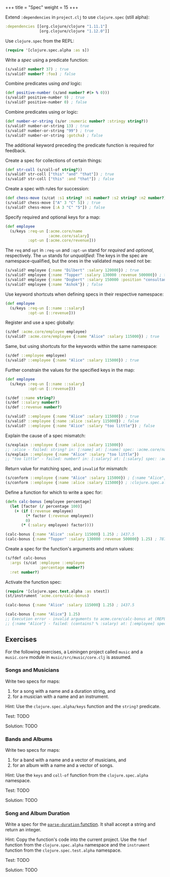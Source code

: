 +++
title = "Spec"
weight = 15
+++

Extend `:dependencies` in `project.clj` to use `clojure.spec` (still alpha):

```clojure
:dependencies [[org.clojure/clojure "1.11.1"]
               [org.clojure/clojure "1.12.0"]]
```

Use `clojure.spec` from the REPL:

```clojure
(require '[clojure.spec.alpha :as s])
```

Write a _spec_ using a predicate function:

```clojure
(s/valid? number? 37) ; true
(s/valid? number? :foo) ; false
```

Combine predicates using _and_ logic:

```clojure
(def positive-number (s/and number? #(> % 0)))
(s/valid? positive-number 9) ; true
(s/valid? positive-number 0) ; false
```

Combine predicates using _or_ logic:

```clojure
(def number-or-string (s/or :numeric number? :stringy string?))
(s/valid? number-or-string 13) ; true
(s/valid? number-or-string "99") ; true
(s/valid? number-or-string :gotcha) ; false
```

The additional keyword preceding the predicate function is required for feedback.

Create a spec for collections of certain things:

```clojure
(def str-coll (s/coll-of string?))
(s/valid? str-coll ["this" "and" "that"]) ; true
(s/valid? str-coll ["this" :and "that"]) ; false
```

Create a spec with rules for succession:

```clojure
(def chess-move (s/cat :s1 string? :n1 number? :s2 string? :n2 number?))
(s/valid? chess-move ["A" 3 "C" 5]) ; true
(s/valid? chess-move [:A 3 "C" "5"]) ; false
```

Specify required and optional keys for a map:

```clojure
(def employee
  (s/keys :req-un [:acme.core/name
                   :acme.core/salary]
          :opt-un [:acme.core/revenue]))
```

The `req` and `opt` in `:req-un` and `:opt-un` stand for _required_
and _optional_, respectively. The `un` stands for _unqualified_: The
keys in the spec are namespace-qualified, but the ones in the
validated maps need not be:

```clojure
(s/valid? employee {:name "Dilbert" :salary 120000}) ; true
(s/valid? employee {:name "Topper" :salary 130000 :revenue 500000}) ; true
(s/valid? employee {:name "Dogbert" :salary 150000 :position "consultant"}) ; true
(s/valid? employee {:name "Ashok"}) ; false
```

Use keyword shortcuts when defining specs in their respective namespace:

```clojure
(def employee
  (s/keys :req-un [::name ::salary]
          :opt-un [::revenue]))
```

Register and use a spec globally:

```clojure
(s/def :acme.core/employee employee)
(s/valid? :acme.core/employee {:name "Alice" :salary 115000}) ; true
```

Same, but using shortcuts for the keywords within the same namespace:

```clojure
(s/def ::employee employee)
(s/valid? ::employee {:name "Alice" :salary 115000}) ; true
```

Further constrain the values for the specified keys in the map:

```clojure
(def employee
  (s/keys :req-un [::name ::salary]
          :opt-un [::revenue]))

(s/def ::name string?)
(s/def ::salary number?)
(s/def ::revenue number?)

(s/valid? ::employee {:name "Alice" :salary 115000}) ; true
(s/valid? ::employee {:name :alice :salary 115000}) ; false
(s/valid? ::employee {:name "Alice" :salary "too little"}) ; false
```

Explain the cause of a spec mismatch:

```clojure
(s/explain ::employee {:name :alice :salary 115000})
;; :alice - failed: string? in: [:name] at: [:name] spec: :acme.core/name
(s/explain ::employee {:name "Alice" :salary "too little"})
;; "too little" - failed: number? in: [:salary] at: [:salary] spec: :acme.core/salary
```

Return value for matching spec, and `invalid` for mismatch:

```clojure
(s/conform ::employee {:name "Alice" :salary 115000}) ; {:name "Alice", :salary 115000}
(s/conform ::employee {:name :alice :salary 115000}) ; :clojure.spec.alpha/invalid
```

Define a function for which to write a spec for:

```clojure
(defn calc-bonus [employee percentage]
  (let [factor (/ percentage 100)]
    (+ (if (:revenue employee)
         (* factor (:revenue employee))
         0)
       (* (:salary employee) factor))))

(calc-bonus {:name "Alice" :salary 115000} 1.25) ; 1437.5
(calc-bonus {:name "Topper" :salary 130000 :revenue 500000} 1.25) ; 7875.0
```

Create a spec for the function's arguments and return values:

```clojure
(s/fdef calc-bonus
  :args (s/cat :employee ::employee
               :percentage number?)
  :ret number?)
```

Activate the function spec:

```clojure
(require '[clojure.spec.test.alpha :as stest])
(st/instrument 'acme.core/calc-bonus)

(calc-bonus {:name "Alice" :salary 115000} 1.25) ; 1437.5

(calc-bonus {:name "Alice"} 1.25)
;; Execution error - invalid arguments to acme.core/calc-bonus at (REPL:94).
;; {:name "Alice"} - failed: (contains? % :salary) at: [:employee] spec: :acme.core/employee
```

## Exercises

For the following exercises, a Leiningen project called `music` and a
`music.core` module in `music/src/music/core.clj` is assumed.

### Songs and Musicians

Write two specs for maps:

1. for a song with a name and a duration string, and
2. for a musician with a name and an instrument.

Hint: Use the `clojure.spec.alpha/keys` function and the `string?`
predicate.

Test: TODO

Solution: TODO

### Bands and Albums

Write two specs for maps:

1. for a band with a name and a vector of musicians, and
2. for an album with a name and a vector of songs.

Hint: Use the `keys` and `coll-of` function from the
`clojure.spec.alpha` namespace.

Test: TODO

Solution: TODO

### Song and Album Duration

Write a spec for the [`parse-duration`
function](/14-tests/#flexible-duration-parsing). It shall accept a
string and return an integer.

Hint: Copy the function's code into the current project. Use the
`fdef` function from the `clojure.spec.alpha` namespace and the
`instrument` function from the `clojure.spec.test.alpha` namespace.

Test: TODO

Solution: TODO